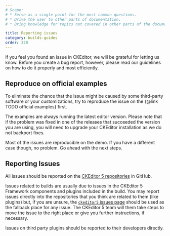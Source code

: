 ```yaml
---
# Scope:
# * Serve as a single point for the most common questions.
# * Drive the user to other parts of documentation.
# * Bring knowledge for topics not covered in other parts of the documentation.

title: Reporting issues
category: builds-guides
order: 320
---
```


If you feel you found an issue in CKEditor, we will be grateful for letting us know. Before you create a bug report, however, please read our guidelines on how to do it properly and most efficiently.

## Reproduce on official examples

To eliminate the chance that the issue might be caused by some third-party software or your customizations, try to reproduce the issue on the {@link TODO official examples} first.

The examples are always running the latest editor version. Please note that if the problem was fixed in one of the releases that succeeded the version you are using, you will need to upgrade your CKEditor installation as we do not backport fixes.

Most of the issues are reproducible on the demo. If you have a different case though, no problem. Go ahead with the next steps.

## Reporting Issues

All issues should be reported on the [CKEditor 5 repositories](https://github.com/ckeditor?q=ckeditor5) in GitHub.

Issues related to builds are usually due to issues in the CKEditor 5 Framework components and plugins included in the build. You may report issues directly into the repositories that you think are related to them (like plugins) but, if you are unsure, the [`ckeditor5` issues page](https://github.com/ckeditor/ckeditor5/issues) should be used as the fallback place for any issue. The CKEditor 5 team will them take steps to move the issue to the right place or give you further instructions, if necessary.

Issues on third party plugins should be reported to their developers directly.


